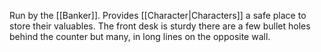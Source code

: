 Run by the [[Banker]]. Provides [[Character|Characters]] a safe place to store their valuables. The front desk is sturdy there are a few bullet holes behind the counter but many, in long lines on the opposite wall.